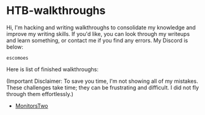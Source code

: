 # HTB-walkthroughs
Hi, I'm hacking and writing walkthroughs to consolidate my knowledge and improve my writing skills. If you'd like, you can look through my writeups and learn something, or contact me if you find any errors. My Discord is below:
```
escomoes
```
Here is list of finished walkthroughs:

(Important Disclaimer: To save you time, I'm not showing all of my mistakes. These challenges take time; they can be frustrating and difficult. I did not fly through them effortlessly.)
- [MonitorsTwo](MonitorsTwo.md)
